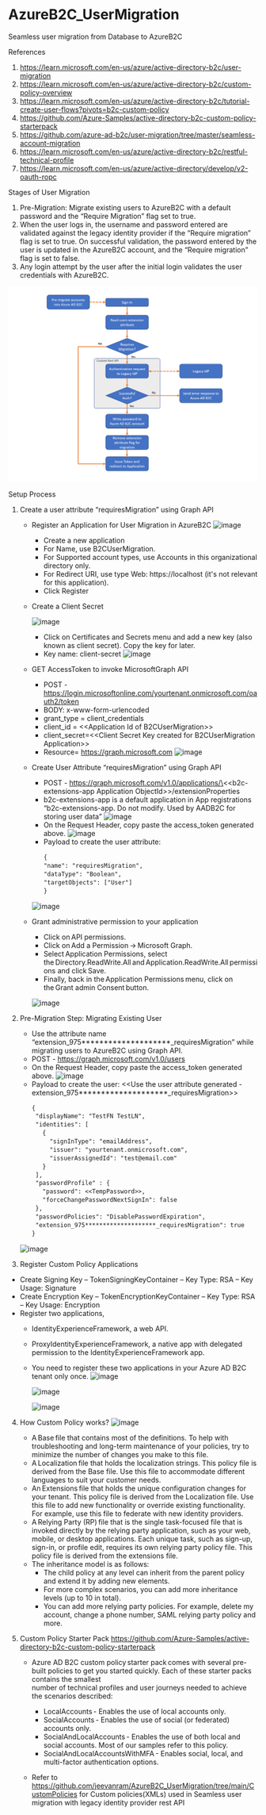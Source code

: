 # AzureB2C_UserMigration
Seamless user migration from Database to AzureB2C

References
1. https://learn.microsoft.com/en-us/azure/active-directory-b2c/user-migration
2. https://learn.microsoft.com/en-us/azure/active-directory-b2c/custom-policy-overview
3. https://learn.microsoft.com/en-us/azure/active-directory-b2c/tutorial-create-user-flows?pivots=b2c-custom-policy
4. https://github.com/Azure-Samples/active-directory-b2c-custom-policy-starterpack
5. https://github.com/azure-ad-b2c/user-migration/tree/master/seamless-account-migration
6. https://learn.microsoft.com/en-us/azure/active-directory-b2c/restful-technical-profile
7. https://learn.microsoft.com/en-us/azure/active-directory/develop/v2-oauth-ropc

 
Stages of User Migration
1)	Pre-Migration: Migrate existing users to AzureB2C with a default password and the “Require Migration” flag set to true.
2)	When the user logs in, the username and password entered are validated against the legacy identity provider if the “Require migration” flag is set to true. On successful validation, the password entered by the user is updated in the AzureB2C account, and the “Require migration” flag is set to false.
3)	Any login attempt by the user after the initial login validates the user credentials with AzureB2C.

![Just in time migration flow Sign In](Media/signin.png)

Setup Process 

1) Create a user attribute “requiresMigration” using Graph API 
   - Register an Application for User Migration in AzureB2C
     ![image](https://user-images.githubusercontent.com/5312171/226082334-79caff0f-569d-40c4-b348-a1e5e0de6280.png)
     - Create a new application 
     - For Name, use B2CUserMigration. 
     - For Supported account types, use Accounts in this organizational directory only. 
     - For Redirect URI, use type Web: https://localhost (it's not relevant for this application). 
     - Click Register 
   - Create a Client Secret
     
     ![image](https://user-images.githubusercontent.com/5312171/226082459-817a36cf-d416-473a-97e6-83d7b70dc8eb.png)
     - Click on Certificates and Secrets menu and add a new key (also known as client secret). Copy the key for later. 
     - Key name: client-secret 
       ![image](https://user-images.githubusercontent.com/5312171/226082600-ddff604a-8f37-4b32-b342-32dc3cef1286.png)

   - GET AccessToken to invoke MicrosoftGraph API 
     - POST - https://login.microsoftonline.com/yourtenant.onmicrosoft.com/oauth2/token 
     - BODY: x-www-form-urlencoded 
     - grant_type = client_credentials 
     - client_id = \<\<Application Id of B2CUserMigration\>\> 
     - client_secret=\<\<Client Secret Key created for B2CUserMigration Application\>\> 
     - Resource= https://graph.microsoft.com 
       ![image](https://user-images.githubusercontent.com/5312171/226083295-22780193-e602-4c73-b878-1b5b5470780c.png)
  
   - Create User Attribute “requiresMigration” using Graph API 
     - POST - https://graph.microsoft.com/v1.0/applications/\<\<b2c-extensions-app Application ObjectId\>\>/extensionProperties 
     - b2c-extensions-app is a default application in App registrations “b2c-extensions-app. Do not modify. Used by AADB2C for storing user data” 
       ![image](https://user-images.githubusercontent.com/5312171/226083454-332e56bd-e36d-44f9-8342-7fc460536c56.png)
     - On the Request Header, copy paste the access_token generated above. 
       ![image](https://user-images.githubusercontent.com/5312171/226083535-c1b78fbd-1f1c-47ce-9fa7-bbad069b09fb.png)
     - Payload to create the user attribute: <br/>
       ```diff
       {  
       "name": "requiresMigration",  
       "dataType": "Boolean",  
       "targetObjects": ["User"]
       }
      ![image](https://user-images.githubusercontent.com/5312171/226084216-72934577-7bae-4540-909e-669eaf035da3.png)

    - Grant administrative permission to your application 
      - Click on API permissions. 
      - Click on Add a Permission -> Microsoft Graph. 
      - Select Application Permissions, select the Directory.ReadWrite.All and Application.ReadWrite.All permissions and click Save. 
      - Finally, back in the Application Permissions menu, click on the Grant admin Consent button. 
        
      ![image](https://user-images.githubusercontent.com/5312171/226084316-0f7d207c-9597-4767-bdac-12ef166c1d34.png)

 2) Pre-Migration Step: Migrating Existing User 
    - Use the attribute name “extension_975********************_requiresMigration” 	while migrating users to AzureB2C using Graph API. 
    - POST - https://graph.microsoft.com/v1.0/users 
    - On the Request Header, copy paste the access_token generated above. 
      ![image](https://user-images.githubusercontent.com/5312171/226113225-3b8e1c65-ef1d-4638-8a20-cf884937eb8e.png)
    - Payload to create the user: 
      <<Use the user attribute generated - extension_975********************_requiresMigration>>
      ```diff
      { 
       "displayName": "TestFN TestLN", 
       "identities": [ 
         { 
           "signInType": "emailAddress", 
           "issuer": "yourtenant.onmicrosoft.com", 
           "issuerAssignedId": "test@email.com" 
         } 
       ], 
       "passwordProfile" : { 
         "password": <<TempPassword>>, 
         "forceChangePasswordNextSignIn": false 
       }, 
       "passwordPolicies": "DisablePasswordExpiration", 
       "extension_975********************_requiresMigration": true 
      }
     ![image](https://user-images.githubusercontent.com/5312171/226114312-deaa24c0-58af-4d52-941d-c8d0bf0737c7.png)

 3) Register Custom Policy Applications 
  - Create Signing Key – TokenSigningKeyContainer – Key Type: RSA – Key Usage: Signature 
  - Create Encryption Key – TokenEncryptionKeyContainer – Key Type: RSA – Key Usage: Encryption 
  - Register two applications,  
    - IdentityExperienceFramework, a web API. 
    - ProxyIdentityExperienceFramework, a native app with delegated permission to the IdentityExperienceFramework app. 
    - You need to register these two applications in your Azure AD B2C tenant only once. 
      ![image](https://user-images.githubusercontent.com/5312171/226114949-4194d9b5-c483-4ab6-b7ef-16ec2b37e313.png)
      
      ![image](https://user-images.githubusercontent.com/5312171/226115102-2e855e10-c758-4de0-b17c-a172be1ca03e.png)

      ![image](https://user-images.githubusercontent.com/5312171/226115003-c8b02d93-6138-4e25-bd42-41bb559035e0.png)

 4) How Custom Policy works?
    ![image](https://user-images.githubusercontent.com/5312171/226186086-fd96d5b1-dabc-484f-b8bc-8659f9f59c0e.png)
    
    - A Base file that contains most of the definitions. To help with troubleshooting and long-term maintenance of your policies, try to minimize the number of changes       you make to this file. 
    - A Localization file that holds the localization strings. This policy file is derived from the Base file. Use this file to accommodate different languages to suit       your customer needs. 
    - An Extensions file that holds the unique configuration changes for your tenant. This policy file is derived from the Localization file. Use this file to add new       functionality or override existing functionality. For example, use this file to federate with new identity providers. 
    - A Relying Party (RP) file that is the single task-focused file that is invoked directly by the relying party application, such as your web, mobile, or desktop         applications. Each unique task, such as sign-up, sign-in, or profile edit, requires its own relying party policy file. This policy file is derived from the             extensions file. 
    - The inheritance model is as follows: 
      - The child policy at any level can inherit from the parent policy and extend it by adding new elements. 
      - For more complex scenarios, you can add more inheritance levels (up to 10 in total). 
      - You can add more relying party policies. For example, delete my account, change a phone number, SAML relying party policy and more.
      
 5) Custom Policy Starter Pack 
    https://github.com/Azure-Samples/active-directory-b2c-custom-policy-starterpack 
    - Azure AD B2C custom policy starter pack comes with several pre-built policies to get you started quickly. Each of these starter packs contains the smallest       
      number of technical profiles and user journeys needed to achieve the scenarios described: 
      - LocalAccounts - Enables the use of local accounts only. 
      - SocialAccounts - Enables the use of social (or federated) accounts only. 
      - SocialAndLocalAccounts - Enables the use of both local and social accounts. Most of our samples refer to this policy. 
      - SocialAndLocalAccountsWithMFA - Enables social, local, and multi-factor authentication options. 

    - Refer to https://github.com/jeevanram/AzureB2C_UserMigration/tree/main/CustomPolicies for Custom policies(XMLs) used in Seamless user migration with legacy
      identity provider rest API 
